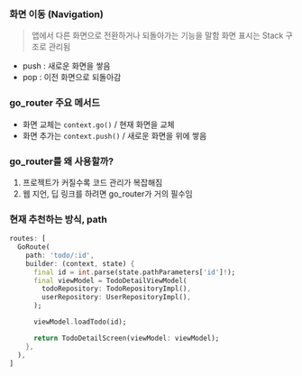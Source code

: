 ### 화면 이동 (Navigation)

> 앱에서 다른 화면으로 전환하거나 되돌아가는 기능을 말함
화면 표시는 Stack 구조로 관리됨

- push : 새로운 화면을 쌓음
- pop : 이전 화면으로 되돌아감

### go_router 주요 메서드

- 화면 교체는 ``context.go()`` / 현재 화면을 교체
- 화면 추가는 ``context.push()`` / 새로운 화면을 위에 쌓음

### go_router를 왜 사용할까?

1. 프로젝트가 커질수록 코드 관리가 복잡해짐
2. 웹 지언, 딥 링크를 하려면 go_router가 거의 필수임

### 현재 추천하는 방식, path

```dart
routes: [
  GoRoute(
    path: 'todo/:id',
    builder: (context, state) {
      final id = int.parse(state.pathParameters['id']!);
      final viewModel = TodoDetailViewModel(
        todoRepository: TodoRepositoryImpl(),
        userRepository: UserRepositoryImpl(),
      );

      viewModel.loadTodo(id);

      return TodoDetailScreen(viewModel: viewModel);
    },
  ),
]

```